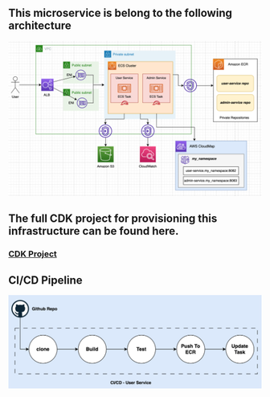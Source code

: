 ## This microservice is belong to the following architecture

![Alt text](images/arch.png?raw=true "Optional Title")

## The full CDK project for provisioning this infrastructure can be found here.
### [CDK Project](https://github.com/peaqock-financials/cdk-fargate-alb-project.git)

## CI/CD Pipeline
![Alt text](images/pipe.png?raw=true "Optional Title")